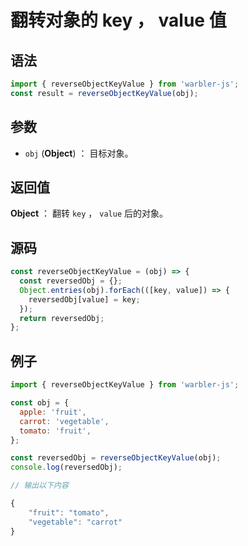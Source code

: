 # 翻转对象的 key ， value 值

## 语法

```js
import { reverseObjectKeyValue } from 'warbler-js';
const result = reverseObjectKeyValue(obj);
```

## 参数

- `obj` (**Object**) ： 目标对象。

## 返回值

**Object** ： 翻转 `key` ， `value` 后的对象。

## 源码

```js
const reverseObjectKeyValue = (obj) => {
  const reversedObj = {};
  Object.entries(obj).forEach(([key, value]) => {
    reversedObj[value] = key;
  });
  return reversedObj;
};
```

## 例子

```js
import { reverseObjectKeyValue } from 'warbler-js';

const obj = {
  apple: 'fruit',
  carrot: 'vegetable',
  tomato: 'fruit',
};

const reversedObj = reverseObjectKeyValue(obj);
console.log(reversedObj);

// 输出以下内容

{
    "fruit": "tomato",
    "vegetable": "carrot"
}
```
